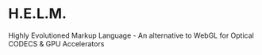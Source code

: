 # H.E.L.M.
Highly Evolutioned Markup Language - An alternative to WebGL for Optical CODECS &amp; GPU Accelerators
